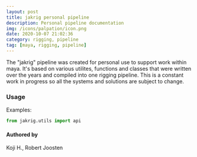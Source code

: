 ```yaml
---
layout: post
title: jakrig personal pipeline
description: Personal pipeline documentation
img: /icons/palpation/icon.png
date: 2020-10-07 21:02:36
category: rigging, pipeline
tag: [maya, rigging, pipeline]
---
```

The "jakrig" pipeline was created for personal use to support work within maya. It's based on various utilites, functions and classes
that were written over the years and compiled into one rigging pipeline. This is a constant work in progress so all the systems and
solutions are subject to change.

<h3>Usage</h3>

Examples:
```python
from jakrig.utils import api
```

<h4>Authored by</h4>
Koji H., Robert Joosten




